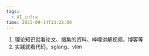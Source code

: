 ```yaml
---
tags:
  - AI_infra
time: 2025-09-14T13:28:00
---
```

1. 理论知识就看论文、搜集的资料、哔哩讲解视频，博客等
2. 实践就看代码，sglang、vllm